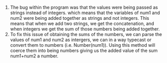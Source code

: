 1. The bug within the program was that the values were being passed as strings instead of integers. which means that the variables of num1 and num2 were being added together as strings and not integers. This means that when we add two strings, we get the concatenation, and when integers we get the sum of those numbers being added together.
2.  To fix this issue of obtaining the sums of the numbers, we can parse the values of num1 and num2 as intergers, we can in a way typecast or convert them to numbers (i.e. Number(num1)). Using this method will coerce them into being numbers giving us the added value of the sum num1+num2 a number.
